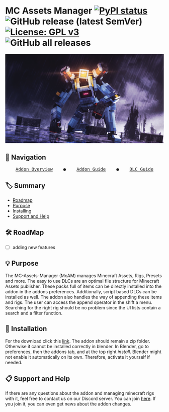 # MC Assets Manager [![PyPI status](https://img.shields.io/pypi/status/ansicolortags.svg)](https://pypi.python.org/pypi/ansicolortags/) ![GitHub release (latest SemVer)](https://img.shields.io/github/v/release/BlueEvilGFX/MC-Assets-Manager) [![License: GPL v3](https://img.shields.io/badge/License-GPLv3-blue.svg)](https://www.gnu.org/licenses/gpl-3.0) ![GitHub all releases](https://img.shields.io/github/downloads/BlueEvilGFX/Mc-Assets-Manager/total)

![artwork](./visuals/wallpaper.png)

## 🧭 Navigation
<div align="center">
    <pre><a href="README.md">Addon Overview</a>    ●    <a href="addon_guide.md">Addon Guide</a>    ●    <a href="dlc_guide.md">DLC Guide</a></pre>
</div> 

## 🏷 Summary
* [Roadmap](#%EF%B8%8F-roadmap)
* [Purpose](#-purpose)
* [Installing](#-installation)
* [Support and Help](#-support-and-help)

## 🛠️ RoadMap
* [ ] adding new features

## 💡 Purpose
The MC-Assets-Manager (McAM) manages Minecraft Assets, Rigs, Presets and more. The easy to use DLCs are an optimal file structure for Minecraft Assets publisher. These packs full of items can be directly installed into the addon in the addons preferences. Additionally, script based DLCs can be installed as well. The addon also handles the way of appending these items and rigs. The user can access the append operator in the shift a menu. Searching for the right rig should be no problem since the UI lists contain a search and a filter function.

## 📀 Installation
For the download click this [link](https://github.com/BlueEvilGFX/MC-Assets-Manager/releases/latest/download/Mc_Assets_Manager.zip).
The addon should remain a zip folder. Otherwise it cannot be installed correctly in blender. In Blender, go to preferences, then the addons tab, and at the top right *install*. Blender might not enable it automatically on its own. Therefore, activate it yourself if needed.
 
## 📋 Support and Help
If there are any questions about the addon and managing minecraft rigs with it, feel free to contact us on our Discord server. You can join [here](https://discord.com/invite/3mybvgB6wE). If you join it, you can even get news about the addon changes.
